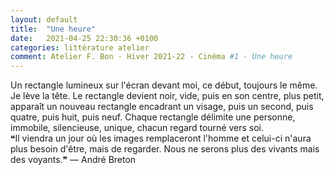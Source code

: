 ```yaml
---
layout: default
title:  "Une heure"
date:   2021-04-25 22:30:36 +0100
categories: littérature atelier
comment: Atelier F. Bon - Hiver 2021-22 - Cinéma #1 - Une heure
---
```


Un rectangle lumineux sur l'écran devant moi, ce début, toujours le même. Je lève la tête. Le rectangle devient noir, vide, puis en son centre, plus petit, apparaît un nouveau rectangle encadrant un visage, puis un second, puis quatre, puis huit, puis neuf. Chaque rectangle délimite une personne, immobile, silencieuse, unique, chacun regard tourné vers soi.  
❝Il viendra un jour où les images remplaceront l'homme et celui-ci n'aura plus besoin d'être, mais de regarder. Nous ne serons plus des vivants mais des voyants.❞
— André Breton  


